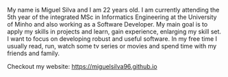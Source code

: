 My name is Miguel Silva and I am 22 years old. I am currently attending the 5th year of the integrated MSc in Informatics Engineering at the University of Minho and also working as a Software Developer. My main goal is to apply my skills in projects and learn, gain experience, enlarging my skill set. I want to focus on developing robust and useful software. In my free time I usually read, run, watch some tv series or movies and spend time with my friends and family.

Checkout my website: https://miguelsilva96.github.io

